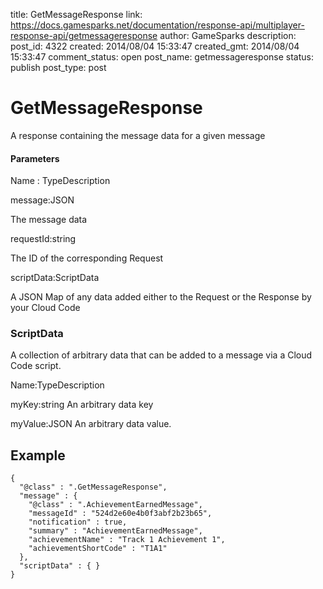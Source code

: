 title: GetMessageResponse
link: https://docs.gamesparks.net/documentation/response-api/multiplayer-response-api/getmessageresponse
author: GameSparks
description: 
post_id: 4322
created: 2014/08/04 15:33:47
created_gmt: 2014/08/04 15:33:47
comment_status: open
post_name: getmessageresponse
status: publish
post_type: post

<!--A response containing the message data for a given message -->

# GetMessageResponse

A response containing the message data for a given message

#### Parameters

Name : TypeDescription

message:JSON

The message data

requestId:string

The ID of the corresponding Request

scriptData:ScriptData

A JSON Map of any data added either to the Request or the Response by your Cloud Code

### ScriptData

A collection of arbitrary data that can be added to a message via a Cloud Code script.

Name:TypeDescription

myKey:string
An arbitrary data key

myValue:JSON
An arbitrary data value.
  


## Example
    
    
    {
      "@class" : ".GetMessageResponse",
      "message" : {
        "@class" : ".AchievementEarnedMessage",
        "messageId" : "524d2e60e4b0f3abf2b23b65",
        "notification" : true,
        "summary" : "AchievementEarnedMessage",
        "achievementName" : "Track 1 Achievement 1",
        "achievementShortCode" : "T1A1"
      },
      "scriptData" : { }
    }
